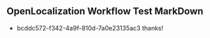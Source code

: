 ## OpenLocalization Workflow Test MarkDown
* bcddc572-f342-4a9f-810d-7a0e23135ac3 
thanks!<!--HONumber=Mar16_HO3-->

